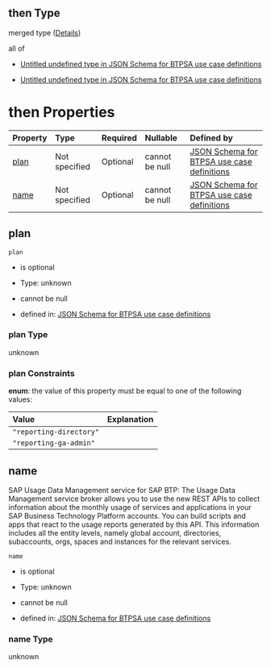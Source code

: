 ## then Type

merged type ([Details](btpsa-usecase-properties-services-items-allof-1-then-allof-109-then.md))

all of

*   [Untitled undefined type in JSON Schema for BTPSA use case definitions](btpsa-usecase-properties-services-items-allof-1-then-allof-109-then-allof-0.md "check type definition")

*   [Untitled undefined type in JSON Schema for BTPSA use case definitions](btpsa-usecase-properties-services-items-allof-1-then-allof-109-then-allof-1.md "check type definition")

# then Properties

| Property      | Type          | Required | Nullable       | Defined by                                                                                                                                                                                                              |
| :------------ | :------------ | :------- | :------------- | :---------------------------------------------------------------------------------------------------------------------------------------------------------------------------------------------------------------------- |
| [plan](#plan) | Not specified | Optional | cannot be null | [JSON Schema for BTPSA use case definitions](btpsa-usecase-properties-services-items-allof-1-then-allof-109-then-properties-plan.md "undefined#/properties/services/items/allOf/1/then/allOf/109/then/properties/plan") |
| [name](#name) | Not specified | Optional | cannot be null | [JSON Schema for BTPSA use case definitions](btpsa-usecase-properties-services-items-allof-1-then-allof-109-then-properties-name.md "undefined#/properties/services/items/allOf/1/then/allOf/109/then/properties/name") |

## plan



`plan`

*   is optional

*   Type: unknown

*   cannot be null

*   defined in: [JSON Schema for BTPSA use case definitions](btpsa-usecase-properties-services-items-allof-1-then-allof-109-then-properties-plan.md "undefined#/properties/services/items/allOf/1/then/allOf/109/then/properties/plan")

### plan Type

unknown

### plan Constraints

**enum**: the value of this property must be equal to one of the following values:

| Value                   | Explanation |
| :---------------------- | :---------- |
| `"reporting-directory"` |             |
| `"reporting-ga-admin"`  |             |

## name

SAP Usage Data Management service for SAP BTP: The Usage Data Management service broker allows you to use the new REST APIs to collect information about the monthly usage of services and applications in your SAP Business Technology Platform accounts. You can build scripts and apps that react to the usage reports generated by this API. This information includes all the entity levels, namely global account, directories, subaccounts, orgs, spaces and instances for the relevant services.

`name`

*   is optional

*   Type: unknown

*   cannot be null

*   defined in: [JSON Schema for BTPSA use case definitions](btpsa-usecase-properties-services-items-allof-1-then-allof-109-then-properties-name.md "undefined#/properties/services/items/allOf/1/then/allOf/109/then/properties/name")

### name Type

unknown
